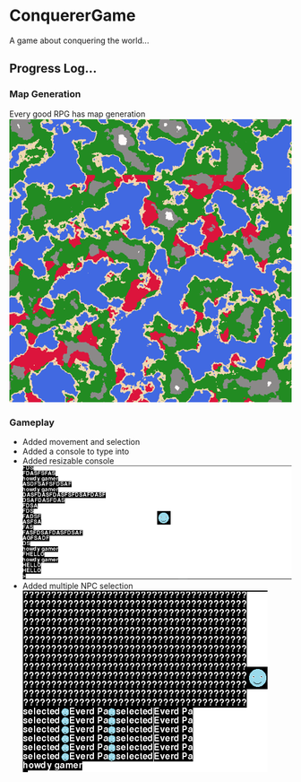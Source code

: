 # ConquererGame
A game about conquering the world...

## Progress Log...

### Map Generation
Every good RPG has map generation
![Perlin Noise](progress/perlin_noise.PNG)

### Gameplay

- Added movement and selection
- Added a console to type into
- Added resizable console
![Resizeable Console](progress/console_resized.PNG)
- Added multiple NPC selection
![multiple NPC selection](progress/npc_multiple_selection_output.PNG)
